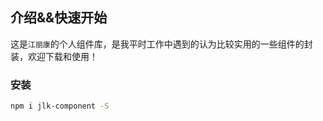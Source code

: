 ## 介绍&&快速开始

这是`江丽康`的个人组件库，是我平时工作中遇到的认为比较实用的一些组件的封装，欢迎下载和使用！

### 安装

```bash
npm i jlk-component -S
```
